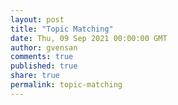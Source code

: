 ```yaml
---
layout: post
title: "Topic Matching"
date: Thu, 09 Sep 2021 00:00:00 GMT
author: gvensan
comments: true
published: true
share: true
permalink: topic-matching
---
```

